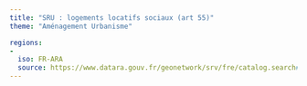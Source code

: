 ```yaml
---
title: "SRU : logements locatifs sociaux (art 55)"
theme: "Aménagement Urbanisme"

regions:
-
  iso: FR-ARA
  source: https://www.datara.gouv.fr/geonetwork/srv/fre/catalog.search#/search?resultType=details&sortBy=relevance&from=1&to=20&fast=index&_content_type=json&any=SRU%C2%A0:%20logements%20locatifs%20sociaux%20(art%2055)
---
```

